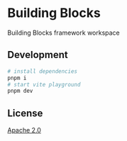 # Building Blocks

Building Blocks framework workspace

## Development

```bash
# install dependencies
pnpm i
# start vite playground
pnpm dev
```

## License
[Apache 2.0](./LICENSE)
